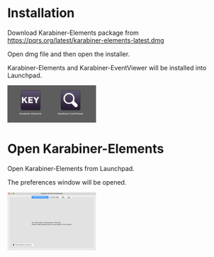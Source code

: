 # Installation

Download Karabiner-Elements package from https://pqrs.org/latest/karabiner-elements-latest.dmg

Open dmg file and then open the installer.

Karabiner-Elements and Karabiner-EventViewer will be installed into Launchpad.

<img src="img/installed.png" width="200">

# Open Karabiner-Elements

Open Karabiner-Elements from Launchpad.

The preferences window will be opened.

<img src="img/preferences.png" width="200">
